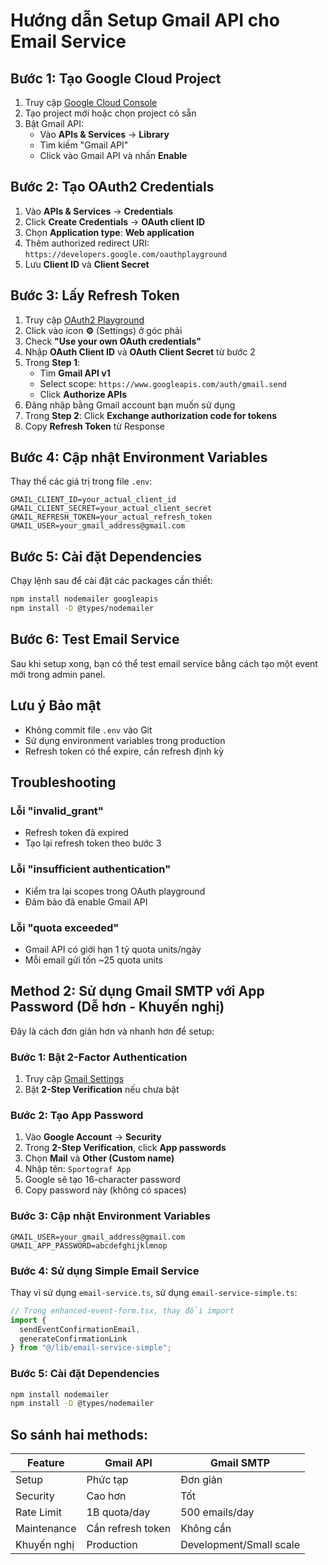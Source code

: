 # Hướng dẫn Setup Gmail API cho Email Service

## Bước 1: Tạo Google Cloud Project

1. Truy cập [Google Cloud Console](https://console.cloud.google.com/)
2. Tạo project mới hoặc chọn project có sẵn
3. Bật Gmail API:
   - Vào **APIs & Services** → **Library**
   - Tìm kiếm "Gmail API"
   - Click vào Gmail API và nhấn **Enable**

## Bước 2: Tạo OAuth2 Credentials

1. Vào **APIs & Services** → **Credentials**
2. Click **Create Credentials** → **OAuth client ID**
3. Chọn **Application type**: **Web application**
4. Thêm authorized redirect URI: `https://developers.google.com/oauthplayground`
5. Lưu **Client ID** và **Client Secret**

## Bước 3: Lấy Refresh Token

1. Truy cập [OAuth2 Playground](https://developers.google.com/oauthplayground)
2. Click vào icon **⚙️** (Settings) ở góc phải
3. Check **"Use your own OAuth credentials"**
4. Nhập **OAuth Client ID** và **OAuth Client Secret** từ bước 2
5. Trong **Step 1**:
   - Tìm **Gmail API v1**
   - Select scope: `https://www.googleapis.com/auth/gmail.send`
   - Click **Authorize APIs**
6. Đăng nhập bằng Gmail account bạn muốn sử dụng
7. Trong **Step 2**: Click **Exchange authorization code for tokens**
8. Copy **Refresh Token** từ Response

## Bước 4: Cập nhật Environment Variables

Thay thế các giá trị trong file `.env`:

```env
GMAIL_CLIENT_ID=your_actual_client_id
GMAIL_CLIENT_SECRET=your_actual_client_secret
GMAIL_REFRESH_TOKEN=your_actual_refresh_token
GMAIL_USER=your_gmail_address@gmail.com
```

## Bước 5: Cài đặt Dependencies

Chạy lệnh sau để cài đặt các packages cần thiết:

```bash
npm install nodemailer googleapis
npm install -D @types/nodemailer
```

## Bước 6: Test Email Service

Sau khi setup xong, bạn có thể test email service bằng cách tạo một event mới trong admin panel.

## Lưu ý Bảo mật

- Không commit file `.env` vào Git
- Sử dụng environment variables trong production
- Refresh token có thể expire, cần refresh định kỳ

## Troubleshooting

### Lỗi "invalid_grant"
- Refresh token đã expired
- Tạo lại refresh token theo bước 3

### Lỗi "insufficient authentication"
- Kiểm tra lại scopes trong OAuth playground
- Đảm bảo đã enable Gmail API

### Lỗi "quota exceeded"
- Gmail API có giới hạn 1 tỷ quota units/ngày
- Mỗi email gửi tốn ~25 quota units

## Method 2: Sử dụng Gmail SMTP với App Password (Dễ hơn - Khuyến nghị)

Đây là cách đơn giản hơn và nhanh hơn để setup:

### Bước 1: Bật 2-Factor Authentication
1. Truy cập [Gmail Settings](https://myaccount.google.com/security)
2. Bật **2-Step Verification** nếu chưa bật

### Bước 2: Tạo App Password
1. Vào **Google Account** → **Security**
2. Trong **2-Step Verification**, click **App passwords**
3. Chọn **Mail** và **Other (Custom name)**
4. Nhập tên: `Sportograf App`
5. Google sẽ tạo 16-character password
6. Copy password này (không có spaces)

### Bước 3: Cập nhật Environment Variables
```env
GMAIL_USER=your_gmail_address@gmail.com
GMAIL_APP_PASSWORD=abcdefghijklmnop
```

### Bước 4: Sử dụng Simple Email Service
Thay vì sử dụng `email-service.ts`, sử dụng `email-service-simple.ts`:

```typescript
// Trong enhanced-event-form.tsx, thay đổi import
import { 
  sendEventConfirmationEmail, 
  generateConfirmationLink 
} from "@/lib/email-service-simple";
```

### Bước 5: Cài đặt Dependencies
```bash
npm install nodemailer
npm install -D @types/nodemailer
```

## So sánh hai methods:

| Feature | Gmail API | Gmail SMTP |
|---------|-----------|------------|
| Setup | Phức tạp | Đơn giản |
| Security | Cao hơn | Tốt |
| Rate Limit | 1B quota/day | 500 emails/day |
| Maintenance | Cần refresh token | Không cần |
| Khuyến nghị | Production | Development/Small scale | 